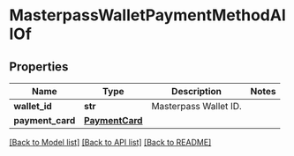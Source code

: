 # MasterpassWalletPaymentMethodAllOf

## Properties
Name | Type | Description | Notes
------------ | ------------- | ------------- | -------------
**wallet_id** | **str** | Masterpass Wallet ID. | 
**payment_card** | [**PaymentCard**](PaymentCard.md) |  | 

[[Back to Model list]](../README.md#documentation-for-models) [[Back to API list]](../README.md#documentation-for-api-endpoints) [[Back to README]](../README.md)


